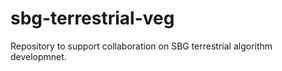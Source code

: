 # sbg-terrestrial-veg

Repository to support collaboration on SBG terrestrial algorithm developmnet. 